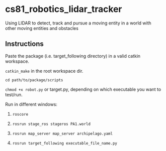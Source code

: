 # cs81_robotics_lidar_tracker
Using LIDAR to detect, track and pursue a moving entity in a world with other moving entities and obstacles

## Instructions
Paste the package (i.e. target_following directory) in a valid catkin workspace.

`catkin_make` in the root workspace dir.

`cd path/to/package/scripts`

`chmod +x robot.py` or target.py, depending on which executable you want to test/run.

Run in different windows:

1. `roscore`

2. `rosrun stage_ros stageros PA1.world`

3. `rosrun map_server map_server archipelago.yaml`

4. `rosrun target_following executable_file_name.py`

